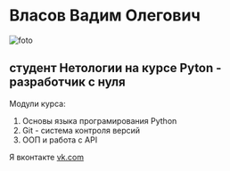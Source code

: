 # Власов Вадим Олегович
![foto](https://github.com/iwlasov/WlasovPortfolio/assets/166127097/be68f940-e2cc-468b-8a8c-610ad57483d2)

## студент Нетологии на курсе Pyton - разработчик с нуля

Модули курса:
  1. Основы языка програмирования Python
  2. Git - система контроля версий
  3. ООП и работа с API

Я вконтакте [vk.com](https://vk.com/id37764871)

